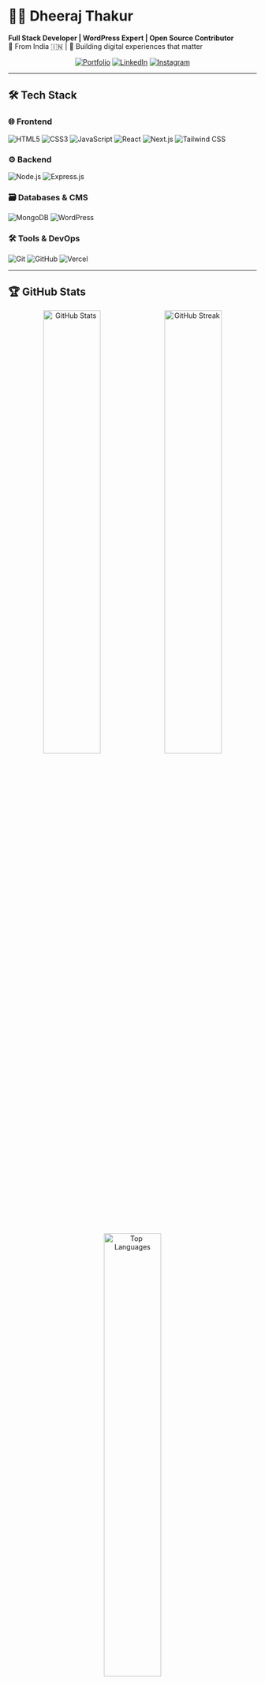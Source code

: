 # 👨‍💻 Dheeraj Thakur 
**Full Stack Developer | WordPress Expert | Open Source Contributor**  
📍 From India 🇮🇳 | 🚀 Building digital experiences that matter

<p align="center">
  <a href="https://dheeraj-portfolio-eta.vercel.app/"><img src="https://img.shields.io/badge/Portfolio-%23000000.svg?style=for-the-badge&logo=vercel&logoColor=white" alt="Portfolio"></a>
  <a href="https://www.linkedin.com/in/dheeraj-thakur-0b7033226/"><img src="https://img.shields.io/badge/LinkedIn-0077B5?style=for-the-badge&logo=linkedin&logoColor=white" alt="LinkedIn"></a>
  <a href="https://www.instagram.com/dheeraj_thakur2299/"><img src="https://img.shields.io/badge/Instagram-E4405F?style=for-the-badge&logo=instagram&logoColor=white" alt="Instagram"></a>
</p>

---

## 🛠️ Tech Stack

### 🌐 Frontend
<div>
  <img src="https://img.shields.io/badge/HTML5-E34F26?style=for-the-badge&logo=html5&logoColor=white" alt="HTML5">
  <img src="https://img.shields.io/badge/CSS3-1572B6?style=for-the-badge&logo=css3&logoColor=white" alt="CSS3">
  <img src="https://img.shields.io/badge/JavaScript-F7DF1E?style=for-the-badge&logo=javascript&logoColor=black" alt="JavaScript">
  <img src="https://img.shields.io/badge/React-20232A?style=for-the-badge&logo=react&logoColor=61DAFB" alt="React">
  <img src="https://img.shields.io/badge/Next.js-000000?style=for-the-badge&logo=nextdotjs&logoColor=white" alt="Next.js">
  <img src="https://img.shields.io/badge/Tailwind_CSS-38B2AC?style=for-the-badge&logo=tailwind-css&logoColor=white" alt="Tailwind CSS">
</div>

### ⚙️ Backend
<div>
  <img src="https://img.shields.io/badge/Node.js-43853D?style=for-the-badge&logo=node.js&logoColor=white" alt="Node.js">
  <img src="https://img.shields.io/badge/Express.js-404D59?style=for-the-badge" alt="Express.js">
</div>

### 🗃️ Databases & CMS
<div>
  <img src="https://img.shields.io/badge/MongoDB-47A248?style=for-the-badge&logo=mongodb&logoColor=white" alt="MongoDB">
  <img src="https://img.shields.io/badge/WordPress-21759B?style=for-the-badge&logo=wordpress&logoColor=white" alt="WordPress">
</div>

### 🛠️ Tools & DevOps
<div>
  <img src="https://img.shields.io/badge/Git-F05032?style=for-the-badge&logo=git&logoColor=white" alt="Git">
  <img src="https://img.shields.io/badge/GitHub-100000?style=for-the-badge&logo=github&logoColor=white" alt="GitHub">
  <img src="https://img.shields.io/badge/Vercel-000000?style=for-the-badge&logo=vercel&logoColor=white" alt="Vercel">
</div>

---

## 🏆 GitHub Stats

<div align="center">
  <img width="48%" src="https://github-readme-stats.vercel.app/api?username=DheerajTha&show_icons=true&theme=radical&count_private=true&include_all_commits=true" alt="GitHub Stats" />
  <img width="48%" src="https://github-readme-streak-stats.herokuapp.com/?user=DheerajTha&theme=radical" alt="GitHub Streak" />
</div>

<div align="center">
  <img width="48%" src="https://github-readme-stats.vercel.app/api/top-langs/?username=DheerajTha&layout=compact&theme=radical&langs_count=6" alt="Top Languages" />
</div>

---

## 🚀 Recent Projects

### 🌟 Featured Work
- [Portfolio Website](https://dheeraj-portfolio-eta.vercel.app/) - Modern portfolio built with Next.js and Tailwind CSS
- [E-commerce Platform]() - Full-stack e-commerce solution (MERN Stack)
- [WordPress Blog]() - Custom WordPress theme development

---

## 📌 Pinned Repositories

[![Readme Card](https://github-readme-stats.vercel.app/api/pin/?username=DheerajTha&repo=your-repo-name&theme=radical)](https://github.com/DheerajTha/your-repo-name)
[![Readme Card](https://github-readme-stats.vercel.app/api/pin/?username=DheerajTha&repo=your-repo-name&theme=radical)](https://github.com/DheerajTha/your-repo-name)

---

## 🌱 Currently Learning
- Advanced React Patterns
- GraphQL with Apollo
- TypeScript Mastery
- WordPress Plugin Development

---

## 💬 Let's Connect!
- 💼 [LinkedIn](https://www.linkedin.com/in/dheeraj-thakur-0b7033226/)
- 📸 [Instagram](https://www.instagram.com/dheeraj_thakur2299/)
- 🌐 [Portfolio](https://dheeraj-portfolio-eta.vercel.app/)

<p align="center">
  <img src="https://komarev.com/ghpvc/?username=DheerajTha&label=Profile%20views&color=0e75b6&style=flat" alt="Profile Views" />
</p>
